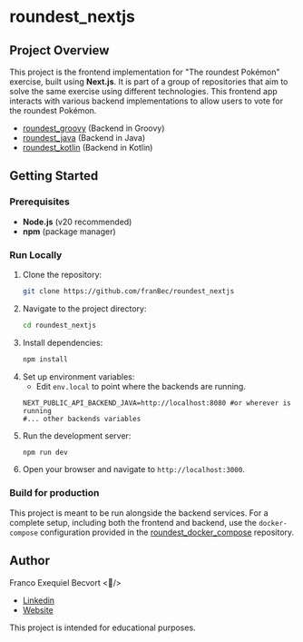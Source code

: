# roundest_nextjs

## Project Overview
This project is the frontend implementation for "The roundest Pokémon" exercise, built using **Next.js**. It is part of a group of repositories that aim to solve the same exercise using different technologies. This frontend app interacts with various backend implementations to allow users to vote for the roundest Pokémon.

- [roundest_groovy](https://github.com/franBec/roundest_groovy) (Backend in Groovy)
- [roundest_java](https://github.com/franBec/roundest_java) (Backend in Java)
- [roundest_kotlin](https://github.com/franBec/roundest_kotlin) (Backend in Kotlin)

## Getting Started

### Prerequisites
- **Node.js** (v20 recommended)
- **npm** (package manager)

### Run Locally
1. Clone the repository:
    ```bash
    git clone https://github.com/franBec/roundest_nextjs
    ```
2. Navigate to the project directory:
    ```bash
    cd roundest_nextjs
    ```
3. Install dependencies:
    ```bash
    npm install
    ```
4. Set up environment variables:
    - Edit `env.local` to point where the backends are running.
    ```env
    NEXT_PUBLIC_API_BACKEND_JAVA=http://localhost:8080 #or wherever is running
   #... other backends variables
    ```
5. Run the development server:
    ```bash
    npm run dev
    ```
6. Open your browser and navigate to `http://localhost:3000`.

### Build for production

This project is meant to be run alongside the backend services. For a complete setup, including both the frontend and backend, use the `docker-compose` configuration provided in the [roundest_docker_compose](https://github.com/franBec/roundest_docker_compose) repository.

## Author
Franco Exequiel Becvort <🐤/>
- [Linkedin](https://www.linkedin.com/in/franco-becvort/)
- [Website](https://pollito.dev/)

This project is intended for educational purposes.